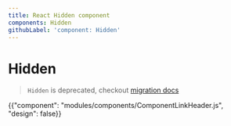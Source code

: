 ```yaml
---
title: React Hidden component
components: Hidden
githubLabel: 'component: Hidden'
---
```


# Hidden

> `Hidden` is deprecated, checkout [migration docs](guides/migration-v4/#hidden)

<p class="description"></p>

{{"component": "modules/components/ComponentLinkHeader.js", "design": false}}

